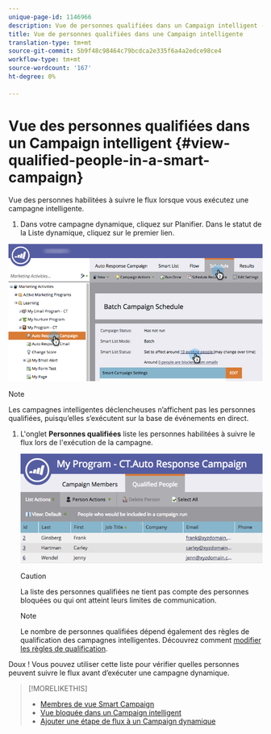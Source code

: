 ```yaml
---
unique-page-id: 1146966
description: Vue de personnes qualifiées dans un Campaign intelligent - Marketo Docs - Documentation sur les produits
title: Vue de personnes qualifiées dans une Campaign intelligente
translation-type: tm+mt
source-git-commit: 5b9f48c98464c79bcdca2e335f6a4a2edce98ce4
workflow-type: tm+mt
source-wordcount: '167'
ht-degree: 0%

---
```



# Vue des personnes qualifiées dans un Campaign intelligent {#view-qualified-people-in-a-smart-campaign}

Vue des personnes habilitées à suivre le flux lorsque vous exécutez une campagne intelligente.

1. Dans votre campagne dynamique, cliquez sur Planifier. Dans le statut de la Liste dynamique, cliquez sur le premier lien.

![](assets/qualifedpeople-hands.png)

>[!NOTE]
>
>Les campagnes intelligentes déclencheuses n’affichent pas les personnes qualifiées, puisqu’elles s’exécutent sur la base de événements en direct.

1. L&#39;onglet **Personnes qualifiées** liste les personnes habilitées à suivre le flux lors de l&#39;exécution de la campagne.

   ![](assets/qualifiedpeople-tab.png)

   >[!CAUTION]
   >
   >La liste des personnes qualifiées ne tient pas compte des personnes bloquées ou qui ont atteint leurs limites de communication.

   >[!NOTE]
   >
   >Le nombre de personnes qualifiées dépend également des règles de qualification des campagnes intelligentes. Découvrez comment [modifier les règles de qualification](/help/marketo/product-docs/core-marketo-concepts/smart-campaigns/using-smart-campaigns/edit-qualification-rules-in-a-smart-campaign.md).

Doux ! Vous pouvez utiliser cette liste pour vérifier quelles personnes peuvent suivre le flux avant d’exécuter une campagne dynamique.

>[!MORELIKETHIS]
>
>* [Membres de vue Smart Campaign](/help/marketo/product-docs/core-marketo-concepts/smart-campaigns/smart-campaign-data/view-smart-campaign-members.md)
>* [Vue bloquée dans un Campaign intelligent](/help/marketo/product-docs/core-marketo-concepts/smart-campaigns/smart-campaign-data/view-blocked-people-in-a-smart-campaign.md)
>* [Ajouter une étape de flux à un Campaign dynamique](/help/marketo/product-docs/core-marketo-concepts/smart-campaigns/flow-actions/add-a-flow-step-to-a-smart-campaign.md)

